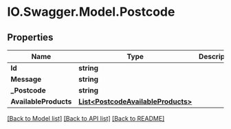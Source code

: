 # IO.Swagger.Model.Postcode
## Properties

Name | Type | Description | Notes
------------ | ------------- | ------------- | -------------
**Id** | **string** |  | [optional] 
**Message** | **string** |  | [optional] 
**_Postcode** | **string** |  | [optional] 
**AvailableProducts** | [**List&lt;PostcodeAvailableProducts&gt;**](PostcodeAvailableProducts.md) |  | [optional] 

[[Back to Model list]](../README.md#documentation-for-models) [[Back to API list]](../README.md#documentation-for-api-endpoints) [[Back to README]](../README.md)

